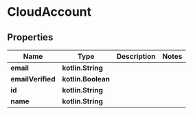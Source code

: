 
# CloudAccount

## Properties
| Name | Type | Description | Notes |
| ------------ | ------------- | ------------- | ------------- |
| **email** | **kotlin.String** |  |  |
| **emailVerified** | **kotlin.Boolean** |  |  |
| **id** | **kotlin.String** |  |  |
| **name** | **kotlin.String** |  |  |



